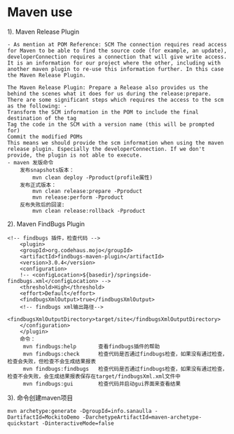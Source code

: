# Maven use

1). Maven Release Plugin

    - As mention at POM Reference: SCM The connection requires read access for Maven to be able to find the source code (for example, an update), developerConnection requires a connection that will give write access. It is an information for our project where the other, including with another maven plugin to re-use this information further. In this case the Maven Release Plugin.

    The Maven Release Plugin: Prepare a Release also provides us the behind the scenes what it does for us during the release:prepare. There are some significant steps which requires the access to the scm as the following: -
    Transform the SCM information in the POM to include the final destination of the tag
    Tag the code in the SCM with a version name (this will be prompted for)
    Commit the modified POMs
    This means we should provide the scm information when using the maven release plugin. Especially the developerConnection. If we don't provide, the plugin is not able to execute.
    - maven 发版命令
        发布snapshots版本：
            mvn clean deploy -Pproduct(profile属性)
        发布正式版本：
            mvn clean release:prepare -Pproduct
            mvn release:perform -Pproduct
        反布失败后的回滚:
            mvn clean release:rollback -Pproduct

2). Maven FindBugs Plugin

    <!-- findbugs 插件，检查代码 -->
        <plugin>
        <groupId>org.codehaus.mojo</groupId>
        <artifactId>findbugs-maven-plugin</artifactId>
        <version>3.0.4</version>
        <configuration>
        !-- <configLocation>${basedir}/springside-findbugs.xml</configLocation> -->
        <threshold>High</threshold>
        <effort>Default</effort>
        <findbugsXmlOutput>true</findbugsXmlOutput>
        <!-- findbugs xml输出路径-->
        <findbugsXmlOutputDirectory>target/site</findbugsXmlOutputDirectory>
        </configuration>
        </plugin>
        命令：
         mvn findbugs:help       查看findbugs插件的帮助  
         mvn findbugs:check      检查代码是否通过findbugs检查，如果没有通过检查，检查会失败，但检查不会生成结果报表  
         mvn findbugs:findbugs   检查代码是否通过findbugs检查，如果没有通过检查，检查不会失败，会生成结果报表保存在target/findbugsXml.xml文件中  
         mvn findbugs:gui        检查代码并启动gui界面来查看结果  



3). 命令创建maven项目

    mvn archetype:generate -DgroupId=info.sanaulla -DartifactId=MockitoDemo -DarchetypeArtifactId=maven-archetype-quickstart -DinteractiveMode=false

